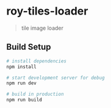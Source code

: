 # roy-tiles-loader

> tile image loader

## Build Setup

``` bash
# install dependencies
npm install

# start development server for debug
npm run dev

# build in production
npm run build
```
